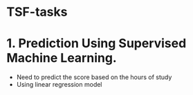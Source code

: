 # TSF-tasks



# 1. Prediction Using Supervised Machine Learning. <br>


- Need to predict the score based on the hours of study
- Using linear regression model
